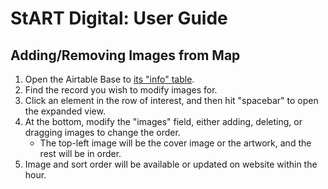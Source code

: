 # StART Digital: User Guide

## Adding/Removing Images from Map

1. Open the Airtable Base to [its "info" table][airtable].
1. Find the record you wish to modify images for.
1. Click an element in the row of interest, and then hit "spacebar" to open the expanded view.
1. At the bottom, modify the "images" field, either adding, deleting, or dragging images to change the order.
    - The top-left image will be the cover image or the artwork, and the rest will be in order.
1. Image and sort order will be available or updated on website within the hour.

<!-- Links -->
   [airtable]: https://airtable.com/tblicvwOkraFpTEpX/viwf4CuVKBuNHJxVd?blocks=hide
